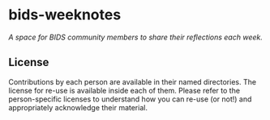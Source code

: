 # bids-weeknotes

_A space for BIDS community members to share their reflections each week._

## License

Contributions by each person are available in their named directories.
The license for re-use is available inside each of them.
Please refer to the person-specific licenses to understand how you can re-use (or not!) and appropriately acknowledge their material.
